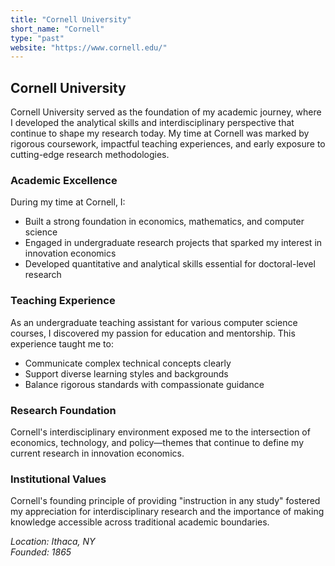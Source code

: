```yaml
---
title: "Cornell University"
short_name: "Cornell"
type: "past"
website: "https://www.cornell.edu/"
---
```


## Cornell University

Cornell University served as the foundation of my academic journey, where I developed the analytical skills and interdisciplinary perspective that continue to shape my research today. My time at Cornell was marked by rigorous coursework, impactful teaching experiences, and early exposure to cutting-edge research methodologies.

### Academic Excellence
During my time at Cornell, I:
- Built a strong foundation in economics, mathematics, and computer science
- Engaged in undergraduate research projects that sparked my interest in innovation economics
- Developed quantitative and analytical skills essential for doctoral-level research

### Teaching Experience
As an undergraduate teaching assistant for various computer science courses, I discovered my passion for education and mentorship. This experience taught me to:
- Communicate complex technical concepts clearly
- Support diverse learning styles and backgrounds
- Balance rigorous standards with compassionate guidance

### Research Foundation
Cornell's interdisciplinary environment exposed me to the intersection of economics, technology, and policy—themes that continue to define my current research in innovation economics.

### Institutional Values
Cornell's founding principle of providing "instruction in any study" fostered my appreciation for interdisciplinary research and the importance of making knowledge accessible across traditional academic boundaries.

*Location: Ithaca, NY*  
*Founded: 1865*  